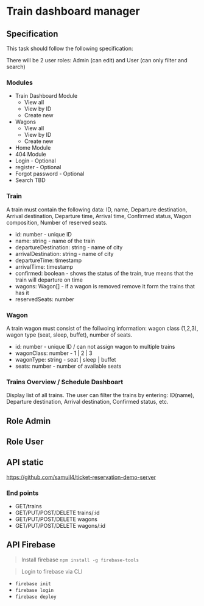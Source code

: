 # Train dashboard manager

## Specification

This task should follow the following specification:

There will be 2 user roles: Admin (can edit) and User (can only filter and search)

### Modules

- Train Dashboard Module
  - View all
  - View by ID
  - Create new
- Wagons
  - View all
  - View by ID
  - Create new
- Home Module
- 404 Module
- Login - Optional
- register - Optional
- Forgot password - Optional
- Search TBD

### Train

A train must contain the following data: ID, name, Departure destination, Arrival destination, Departure time, Arrival time, Confirmed status, Wagon composition, Number of reserved seats.

- id: number - unique ID
- name: string - name of the train
- departureDestination: string - name of city
- arrivalDestination: string - name of city
- departureTime: timestamp
- arrivalTime: timestamp
- confirmed: boolean - shows the status of the train, true means that the train will departure on time
- wagons: Wagon[] - if a wagon is removed remove it form the trains that has it
- reservedSeats: number

### Wagon

A train wagon must consist of the follwoing information: wagon class (1,2,3), wagon type (seat, sleep, buffet), number of seats.

- id: number - unique ID / can not assign wagon to multiple trains
- wagonClass: number - 1 | 2 | 3
- wagonType: string - seat | sleep | buffet
- seats: number - number of available seats

### Trains Overview / Schedule Dashboart

Display list of all trains.
The user can filter the trains by entering: ID(name), Departure destination, Arrival destination, Confirmed status, etc.

## Role Admin

## Role User

## API static

https://github.com/samuil4/ticket-reservation-demo-server

### End points

- GET/trains
- GET/PUT/POST/DELETE trains/:id
- GET/PUT/POST/DELETE wagons
- GET/PUT/POST/DELETE wagons/:id

## API Firebase

> Install firebase `npm install -g firebase-tools`

> Login to firebase via CLI

- `firebase init`
- `firebase login`
- `firebase deploy`
